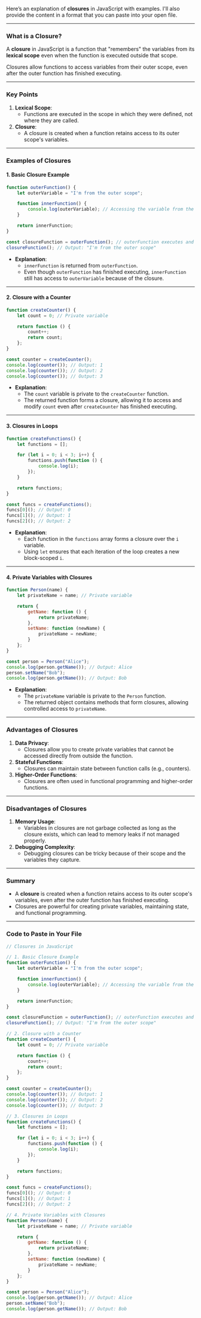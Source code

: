 Here’s an explanation of **closures** in JavaScript with examples. I'll also provide the content in a format that you can paste into your open file.

---

### **What is a Closure?**
A **closure** in JavaScript is a function that "remembers" the variables from its **lexical scope** even when the function is executed outside that scope.

Closures allow functions to access variables from their outer scope, even after the outer function has finished executing.

---

### **Key Points**
1. **Lexical Scope**:
   - Functions are executed in the scope in which they were defined, not where they are called.
2. **Closure**:
   - A closure is created when a function retains access to its outer scope's variables.

---

### **Examples of Closures**

#### **1. Basic Closure Example**
```javascript
function outerFunction() {
    let outerVariable = "I'm from the outer scope";

    function innerFunction() {
        console.log(outerVariable); // Accessing the variable from the outer scope
    }

    return innerFunction;
}

const closureFunction = outerFunction(); // outerFunction executes and returns innerFunction
closureFunction(); // Output: "I'm from the outer scope"
```

- **Explanation**:
  - `innerFunction` is returned from `outerFunction`.
  - Even though `outerFunction` has finished executing, `innerFunction` still has access to `outerVariable` because of the closure.

---

#### **2. Closure with a Counter**
```javascript
function createCounter() {
    let count = 0; // Private variable

    return function () {
        count++;
        return count;
    };
}

const counter = createCounter();
console.log(counter()); // Output: 1
console.log(counter()); // Output: 2
console.log(counter()); // Output: 3
```

- **Explanation**:
  - The `count` variable is private to the `createCounter` function.
  - The returned function forms a closure, allowing it to access and modify `count` even after `createCounter` has finished executing.

---

#### **3. Closures in Loops**
```javascript
function createFunctions() {
    let functions = [];

    for (let i = 0; i < 3; i++) {
        functions.push(function () {
            console.log(i);
        });
    }

    return functions;
}

const funcs = createFunctions();
funcs[0](); // Output: 0
funcs[1](); // Output: 1
funcs[2](); // Output: 2
```

- **Explanation**:
  - Each function in the `functions` array forms a closure over the `i` variable.
  - Using `let` ensures that each iteration of the loop creates a new block-scoped `i`.

---

#### **4. Private Variables with Closures**
```javascript
function Person(name) {
    let privateName = name; // Private variable

    return {
        getName: function () {
            return privateName;
        },
        setName: function (newName) {
            privateName = newName;
        }
    };
}

const person = Person("Alice");
console.log(person.getName()); // Output: Alice
person.setName("Bob");
console.log(person.getName()); // Output: Bob
```

- **Explanation**:
  - The `privateName` variable is private to the `Person` function.
  - The returned object contains methods that form closures, allowing controlled access to `privateName`.

---

### **Advantages of Closures**
1. **Data Privacy**:
   - Closures allow you to create private variables that cannot be accessed directly from outside the function.
2. **Stateful Functions**:
   - Closures can maintain state between function calls (e.g., counters).
3. **Higher-Order Functions**:
   - Closures are often used in functional programming and higher-order functions.

---

### **Disadvantages of Closures**
1. **Memory Usage**:
   - Variables in closures are not garbage collected as long as the closure exists, which can lead to memory leaks if not managed properly.
2. **Debugging Complexity**:
   - Debugging closures can be tricky because of their scope and the variables they capture.

---

### **Summary**
- A **closure** is created when a function retains access to its outer scope's variables, even after the outer function has finished executing.
- Closures are powerful for creating private variables, maintaining state, and functional programming.

---

### **Code to Paste in Your File**
```javascript
// Closures in JavaScript

// 1. Basic Closure Example
function outerFunction() {
    let outerVariable = "I'm from the outer scope";

    function innerFunction() {
        console.log(outerVariable); // Accessing the variable from the outer scope
    }

    return innerFunction;
}

const closureFunction = outerFunction(); // outerFunction executes and returns innerFunction
closureFunction(); // Output: "I'm from the outer scope"

// 2. Closure with a Counter
function createCounter() {
    let count = 0; // Private variable

    return function () {
        count++;
        return count;
    };
}

const counter = createCounter();
console.log(counter()); // Output: 1
console.log(counter()); // Output: 2
console.log(counter()); // Output: 3

// 3. Closures in Loops
function createFunctions() {
    let functions = [];

    for (let i = 0; i < 3; i++) {
        functions.push(function () {
            console.log(i);
        });
    }

    return functions;
}

const funcs = createFunctions();
funcs[0](); // Output: 0
funcs[1](); // Output: 1
funcs[2](); // Output: 2

// 4. Private Variables with Closures
function Person(name) {
    let privateName = name; // Private variable

    return {
        getName: function () {
            return privateName;
        },
        setName: function (newName) {
            privateName = newName;
        }
    };
}

const person = Person("Alice");
console.log(person.getName()); // Output: Alice
person.setName("Bob");
console.log(person.getName()); // Output: Bob
```

